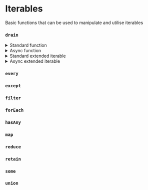 # Iterables

Basic functions that can be used to manipulate and utilise iterables

### `drain`

<details>
    <summary>Standard function</summary>
    
    import { drain } from "@opennetwork/literal";
    
    const iterable: Iterable<number> = [1, 2, 3];
    const result: boolean = drain(iterable);
    console.log("Had any value", result);
</details>

<details>
    <summary>Async function</summary>
    
    import { asyncDrain, AsyncIterableLike } from "@opennetwork/literal";
    
    const iterable: AsyncIterableLike<number> = [1, 2, 3];
    
    (async () => {
        const result: boolean = await asyncDrain(iterable);
        console.log("Had any value", result);
    })();
</details>

<details>
    <summary>Standard extended iterable</summary>
    
    import { extendedIterable } from "@opennetwork/literal";
    
    const iterable: Iterable<number> = [1, 2, 3];
    const result: boolean = extendedIterable(iterable).drain();
    console.log("Had any value", result);
</details>

<details>
    <summary>Async extended iterable</summary>
    
    import { asyncExtendedIterable, AsyncIterableLike } from "@opennetwork/literal";
    
    const iterable: AsyncIterableLike<number> = [1, 2, 3];
    
    (async () => {
        const result: boolean = await asyncExtendedIterable(iterable).drain();
        console.log("Had any value", result);
    })();
    
</details>

### `every`

### `except`

### `filter`

### `forEach`

### `hasAny`

### `map`

### `reduce`

### `retain`

### `some`

### `union`

